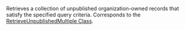 Retrieves a collection of unpublished organization-owned records that satisfy the specified query criteria. 
Corresponds to the [RetrieveUnpublishedMultiple Class](https://msdn.microsoft.com/library/microsoft.crm.sdk.messages.retrieveunpublishedmultiplerequest.aspx).
